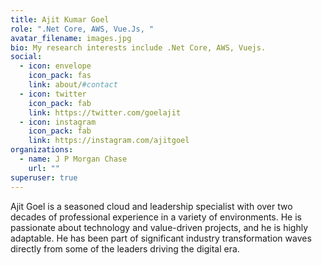 ```yaml
---
title: Ajit Kumar Goel
role: ".Net Core, AWS, Vue.Js, "
avatar_filename: images.jpg
bio: My research interests include .Net Core, AWS, Vuejs.
social:
  - icon: envelope
    icon_pack: fas
    link: about/#contact
  - icon: twitter
    icon_pack: fab
    link: https://twitter.com/goelajit
  - icon: instagram
    icon_pack: fab
    link: https://instagram.com/ajitgoel
organizations:
  - name: J P Morgan Chase
    url: ""
superuser: true
---
```

Ajit Goel is a seasoned cloud and leadership specialist with over two decades of professional experience in a variety of environments. He is passionate about technology and value-driven projects, and he is highly adaptable. He has been part of significant industry transformation waves directly from some of the leaders driving the digital era.